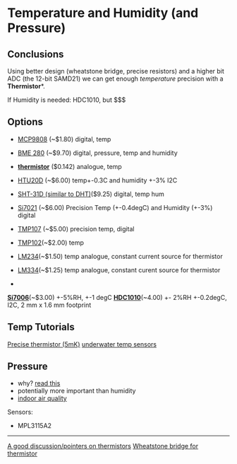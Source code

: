 # Temperature and Humidity (and Pressure)

## Conclusions
Using better design (wheatstone bridge, precise resistors) and a higher bit ADC (the 12-bit SAMD21) we can get enough *temperature* precision with a **Thermistor***.

If Humidity is needed:
HDC1010, but $$$
## Options
- [MCP9808](http://au.mouser.com/Search/Refine.aspx?Keyword=MCP9808) (~$1.80) digital, temp

- [BME 280](http://au.mouser.com/Search/Refine.aspx?Keyword=BME280) (~$9.70) digital, pressure, temp and humidity

- [**thermistor**](https://littlebirdelectronics.com.au/products/thermistor-10k) ($0.142) analogue, temp
- [HTU20D](http://www.te.com/commerce/DocumentDelivery/DDEController?Action=srchrtrv&DocNm=HPC202_5&DocType=Data+Sheet&DocLang=English) (~$6.00) temp+-0.3C and humidity +-3% I2C

- [SHT-31D (similar to DHT)](http://au.mouser.com/Search/Refine.aspx?Keyword=SHT31-D)($9.25) digital, temp hum

- [Si7021](http://au.mouser.com/Search/Refine.aspx?Keyword=Si7021) (~$6.00) Precision Temp (+-0.4degC) and Humidity (+-3%) digital
- [TMP107](http://au.mouser.com/Search/Refine.aspx?Keyword=TMP107) (~$5.00) precision temp, digital
- [TMP102](http://au.mouser.com/_/?Keyword=TMP102&FS=True)(~$2.00) temp
- [LM234](http://au.mouser.com/Search/Refine.aspx?Keyword=LM234%5c)(~$1.50) temp analogue, constant current source for thermistor
- [LM334](http://au.mouser.com/Search/Refine.aspx?Keyword=LM334D)(~$1.25) temp analogue, constant curent source for thermistor
-
[**Si7006**](http://www.mouser.com/ds/2/368/Si7006-A20-736785.pdf)(~$3.00) +-5%RH, +-1 degC
[**HDC1010**](http://au.mouser.com/Search/Refine.aspx?Keyword=HDC1010)(~4.00) +- 2%RH +-0.2degC, I2C, 2 mm x 1.6 mm footprint
## Temp Tutorials
[Precise thermistor (5mK)](https://pa1ejo.wordpress.com/2014/07/25/how-to-build-a-5-milli-kelvin-thermometer-with-an-arduino/)
[underwater temp sensors](https://edwardmallon.wordpress.com/2016/06/09/better-thermistor-readings-with-an-arduino-series-resistors-aref/)
## Pressure
- why? [read this](http://blog.titan-air.com/blog/under-pressure-is-building-air-pressure-really-important)
- potentially more important than humidity
- [indoor air quality](https://www.epa.gov/indoor-air-quality-iaq/fundamentals-indoor-air-quality-buildings)

Sensors:
- MPL3115A2

---

[A good discussion/pointers on thermistors](https://www.reddit.com/r/arduino/comments/5krql4/whats_the_difference_between_1k_10k_and_100k/)
[Wheatstone bridge for thermistor](http://www.ti.com/lit/ml/slyp163/slyp163.pdf)
